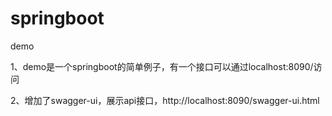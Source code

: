 # springboot
demo

1、demo是一个springboot的简单例子，有一个接口可以通过localhost:8090/访问

2、增加了swagger-ui，展示api接口，http://localhost:8090/swagger-ui.html

